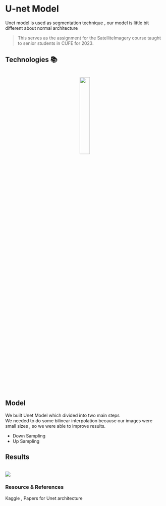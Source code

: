 #  U-net Model
Unet model is used as segmentation technique , our model is little bit different about normal architecture
>This serves as the assignment for the SatelliteImagery course taught to senior students in CUFE for 2023.

## Technologies 📚
<br>
<div align='center'>
<img src="https://github.com/Iten-No-404/COVID-Vaccine-Stance-Detection/blob/main/pytorch.png"  width="25%">
</div>
<br>

## Model 
 We built Unet Model which divided into two main steps <br>
 We needed to do some bilinear interpolation because our images were small sizes , so we were able to improve results.<br>
 - Down Sampling
 - Up Sampling

## Results
<br>


<img src="https://github.com/radwaahmed2132000/U-net-Model/blob/main/results.PNG" >


<br>

### Resource & References 
Kaggle , Papers for Unet architecture 

